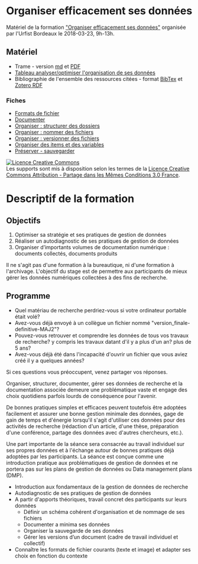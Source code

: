 # Organiser efficacement ses données
Matériel de la formation ["Organiser efficacement ses données"](https://sygefor.reseau-urfist.fr/#!/training/7131/7750) organisée par l'Urfist Bordeaux  le 2018-03-23, 9h-13h.

## Matériel
* Trame - version [md](https://github.com/fflamerie/organisation_donnees_2018/blob/2018_03_23/2018_03_23_org_donnees_trame.md) et [PDF](https://github.com/fflamerie/organisation_donnees_2018/blob/2018_03_23/2018_03_23_org_donnees_trame.pdf)
* [Tableau analyser/optimiser l'organisation de ses données](https://github.com/fflamerie/organisation_donnees_2018/blob/2018_03_23/org_donnees_tableau_com.odt)
* Bibliographie de l'ensemble des ressources citées - format [BibTex](https://github.com/fflamerie/organisation_donnees_2018/blob/2018_03_23/org_donnees_biblio.bib) et [Zotero RDF](https://github.com/fflamerie/organisation_donnees_2018/blob/2018_03_23/org_donnees_biblio_zotero-rdf.rdf)

### Fiches
* [Formats de fichier](https://github.com/fflamerie/organisation_donnees_2018/blob/2018_03_23/2018_03_23_F_formats.md)
* [Documenter](https://github.com/fflamerie/organisation_donnees_2018/blob/2018_03_23/2018_03_23_F_documenter.md)
* [Organiser : structurer des dossiers](https://github.com/fflamerie/organisation_donnees_2018/blob/2018_03_23/2018_03_23_F_dossiers.md)
* [Organiser : nommer des fichiers](https://github.com/fflamerie/organisation_donnees_2018/blob/2018_03_23/2018_03_23_F_fichiers_nom.md)
* [Organiser : versionner des fichiers](https://github.com/fflamerie/organisation_donnees_2018/blob/2018_03_23/2018_03_23_F_fichiers_version.md)
* [Organiser des items et des variables](https://github.com/fflamerie/organisation_donnees_2018/blob/2018_03_23/2018_03_23_F_items.md)
* [Préserver - sauvegarder](https://github.com/fflamerie/organisation_donnees_2018/blob/2018_03_23/2018_03_23_F_sauvegarder.md)

<a rel="license" href="http://creativecommons.org/licenses/by-sa/3.0/fr/"><img alt="Licence Creative Commons" style="border-width:0" src="https://i.creativecommons.org/l/by-sa/3.0/fr/88x31.png" /></a><br />Les supports sont mis à disposition selon les termes de la <a rel="license" href="http://creativecommons.org/licenses/by-sa/3.0/fr/">Licence Creative Commons Attribution -  Partage dans les Mêmes Conditions 3.0 France</a>.

# Descriptif de la formation
## Objectifs
1. Optimiser sa stratégie et ses pratiques de gestion de données
2. Réaliser un autodiagnostic de ses pratiques de gestion de données
3. Organiser d’importants volumes de documentation numérique : documents collectés, documents produits

Il ne s'agit pas d'une formation à la bureautique, ni d'une formation à l'archivage. L'objectif du stage est de permettre aux participants de mieux gérer les données numériques collectées à des fins de recherche.

## Programme

* Quel matériau de recherche perdriez-vous si votre ordinateur portable était volé?
* Avez-vous déjà envoyé à un collègue un fichier nommé "version_finale-definitive-MAJ2"?
* Pouvez-vous retrouver et comprendre les données de tous vos travaux de recherche? y compris les travaux datant d'il y a plus d'un an? plus de 5 ans?
* Avez-vous déjà été dans l'incapacité d'ouvrir un fichier que vous aviez créé il y a quelques années?

Si ces questions vous préoccupent, venez partager vos réponses.

Organiser, structurer, documenter, gérer ses données de recherche et la documentation associée demeure une problématique vaste et engage des choix quotidiens parfois lourds de conséquence pour l'avenir.

De bonnes pratiques simples et efficaces peuvent toutefois être adoptées facilement et assurer une bonne gestion minimale des données, gage de gain de temps et d'énergie lorsqu'il s'agit d'utiliser ces données pour des activités de recherche (rédaction d'un article, d'une thèse, préparation d'une conférence, partage des données avec d'autres chercheurs, etc.).

Une part importante de la séance sera consacrée au travail individuel sur ses propres données et à l'échange autour de bonnes pratiques déjà adoptées par les participants. La séance est conçue comme une introduction pratique aux problématiques de gestion de données et ne portera pas sur les plans de gestion de données ou Data management plans (DMP).

* Introduction aux fondamentaux de la gestion de données de recherche 
* Autodiagnostic de ses pratiques de gestion de données
* A partir d'apports théoriques, travail concret des participants sur leurs données
  * Définir un schéma cohérent d'organisation et de nommage de ses fichiers
  * Documenter a minima ses données
  * Organiser la sauvegarde de ses données
  * Gérer les versions d’un document (cadre de travail individuel et collectif)
* Connaître les formats de fichier courants (texte et image) et adapter ses choix en fonction du contexte

